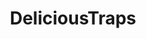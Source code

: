 ---
title: DeliciousTraps
crosslinks:
- traphentai
- traps
- livven
- Killua
- Cuckold
- BadDragon
- minus8
- Furry_Backsack
- ShemaleSwallowsOwnCum
- HungTraps
- NSFWskyrim
- Sissy
- guro
- skyrimmods
- hentai
- gaming
- FutanariPegging
- hentaicaptions
- femyiff
- Tekken
---